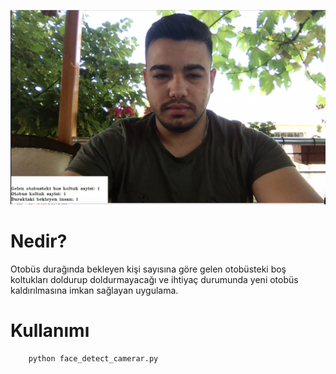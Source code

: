 ![](image.png)

# Nedir?

Otobüs durağında bekleyen kişi sayısına göre gelen otobüsteki boş koltukları doldurup doldurmayacağı ve ihtiyaç durumunda yeni otobüs kaldırılmasına imkan sağlayan uygulama.

# Kullanımı

```py
    python face_detect_camerar.py
```
